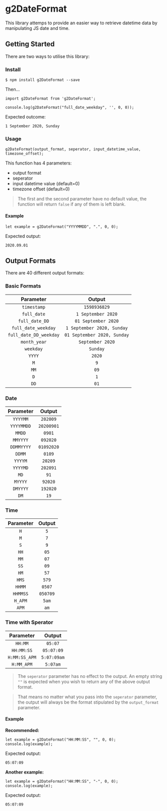 # g2DateFormat

This library attemps to provide an easier way to retrieve datetime data by manipulating JS date and time.


## Getting Started
There are two ways to utilise this library:

### Install
```
$ npm install g2DateFormat --save
```

Then...
```
import g2DateFormat from 'g2DateFormat';

console.log(g2DateFormat("full_date_weekday", '', 0, 0));
```

Expected outcome:
```
1 September 2020, Sunday
```

### Usage
```
g2DateFormat(output_format, seperator, input_datetime_value, timezone_offset);
```

This function has 4 parameters:
* output format
* seperator
* input datetime value (default=0)
* timezone offset (default=0)

> The first and the second parameter have no default value, the function will return `false` if any of them is left blank.

#### Example
```
let example = g2DateFormat("YYYYMMDD", ".", 0, 0);
```
Expected output:
```
2020.09.01
```

## Output Formats
There are 40 different output formats:
### Basic Formats

|Parameter|Output|
| :-:	| :-:	|
|`timestamp`|`1598936829`|
|`full_date`|`1 September 2020`|
|`full_date_DD`|`01 September 2020`|
|`full_date_weekday`|`1 September 2020, Sunday`|
|`full_date_DD_weekday`|`01 September 2020, Sunday`|
|`month_year`|`September 2020`|
|`weekday`|`Sunday`|
|`YYYY`|`2020`|
|`M`|`9`|
|`MM`|`09`|
|`D`|`1`|
|`DD`|`01`|

### Date

|Parameter|Output|
|:-:	|:-:	|
|`YYYYMM`|`202009`|
|`YYYYMMDD`|`20200901`|
|`MMDD`|`0901`|
|`MMYYYY`|`092020`|
|`DDMMYYYY`|`01092020`|
|`DDMM`|`0109`|
|`YYYYM`|`20209`|
|`YYYYMD`|`202091`|
|`MD`|`91`|
|`MYYYY`|`92020`|
|`DMYYYY`|`192020`|
|`DM`|`19`|

### Time

|Parameter|Output|
|:-:	|:-:	|
|`H`|`5`|
|`M`|`7`|
|`S`|`9`|
|`HH`|`05`|
|`MM`|`07`|
|`SS`|`09`|
|`HM`|`57`|
|`HMS`|`579`|
|`HHMM`|`0507`|
|`HHMMSS`|`050709`|
|`H_APM`|`5am`|
|`APM`|`am`|

### Time with Sperator
|Parameter|Output|
|:-:	|:-:	|
|`HH:MM`|`05:07`|
|`HH:MM:SS`|`05:07:09`|
|`H:MM:SS_APM`|`5:07:09am`|
|`H:MM_APM`|`5:07am`|

> The `seperator` parameter has no effect to the output. An empty string `""` is expected when you wish to return any of the above output format.

> That means no matter what you pass into the `seperator` parameter, the output will always be the format stipulated by the `output_format` parameter.

#### Example
**Recommended:**
```
let example = g2DateFormat("HH:MM:SS", "", 0, 0);
console.log(example);
```
Expected output:
```
05:07:09
```

**Another example:**
```
let example = g2DateFormat("HH:MM:SS", "-", 0, 0);
console.log(example);
```
Expected output:
```
05:07:09
```

